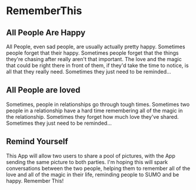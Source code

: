 # RememberThis

## All People Are Happy
All People, even sad people, are usually actually pretty happy. Sometimes
people forget that their happy. Sometimes people forget that the things they're
chasing after really aren't that important. The love and the magic that could be
right there in front of them, if they'd take the time to notice, is all that they
really need. Sometimes they just need to be reminded...

## All People are loved
Sometimes, people in relationships go through tough times. Sometimes
two people in a relationship have a hard time remembering all of the 
magic in the relationship. Sometimes they forget how much love they've shared.
Sometimes they just need to be reminded...

## Remind Yourself
This App will allow two users to share a pool of pictures, with the App sending 
the same picture to both parties. I'm hoping this will spark conversations between
the two people, helping them to remember all of the love and all of the magic in 
their life, reminding people to SUMO and be happy. Remember This!
